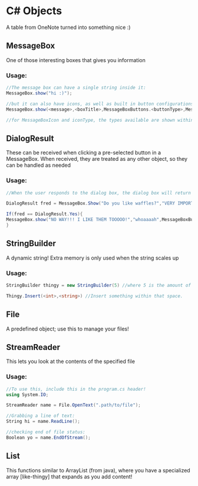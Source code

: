 C# Objects
==========
A table from OneNote turned into something nice :)

## MessageBox
One of those interesting boxes that gives you information
### Usage:
```cs
//The message box can have a single string inside it:
MessageBox.show("hi :)");

//but it can also have icons, as well as built in button configurations:
MessageBox.show(<message>,<boxTitle>,MessageBoxButtons.<buttonType>,MessageBoxIcon.<iconType>)

//for MessageBoxIcon and iconType, the types available are shown within the IDE as the objects are typed in.
```
## DialogResult
These can be received when clicking a pre-selected button in a MessageBox. When received, they are treated as any other object, so they can be handled as needed
### Usage:
```cs
//When the user responds to the dialog box, the dialog box will return the response to this object:

DialogResult fred = MessageBox.Show("Do you like waffles?","VERY IMPORTANT LIFE QUESTION", MessageBoxButtons.YesNoCancel,MessageBoxIcon.Question);

If(fred == DialogResult.Yes){
MessageBox.show("NO WAY!!! I LIKE THEM TOOOOO!","whoaaaah",MessageBoxButtons.OK,MessageBoxIcon.Exclamation);
}
```
## StringBuilder
A dynamic string! Extra memory is only used when the string scales up
### Usage:
```cs
StringBuilder thingy = new StringBuilder(5) //where 5 is the amount of initial characters.

Thingy.Insert(<int>,<string>) //Insert something within that space.
```
## File
A predefined object; use this to manage your files!
## StreamReader
This lets you look at the contents of the specified file
### Usage:
```cs
//To use this, include this in the program.cs header!
using System.IO;

StreamReader name = File.OpenText(".path/to/file");

//Grabbing a line of text:
String hi = name.ReadLine();

//checking end of file status:
Boolean yo = name.EndOfStream();
```
## List<T>
This functions similar to ArrayList<T> (from java), where you have a specialized array [like-thingy] that expands as you add content!